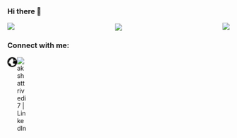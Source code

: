 ### Hi there 👋

<div align="center">
  
  <!-- GitHub Stats Card -->
  <img align="left" src="https://github-readme-stats.vercel.app/api?username=akshattrivedi&show_icons=true&theme=radical" />

  <!-- GitHub Top Languages Card -->
  <img align="right" src="https://github-readme-stats.vercel.app/api/top-langs/?username=akshattrivedi&layout=compact&theme=radical" />

  <!-- Wakatime Stats Card: Type 1 -->
  <img align="center" src="https://github-readme-stats.vercel.app/api/wakatime?username=akshattrivedi&theme=radical&v=3" />

</div>


### Connect with me:

[<img align="left" alt="webpage" width="22px" src="https://raw.githubusercontent.com/iconic/open-iconic/master/svg/globe.svg" />][website]
[<img align="left" alt="akshattrivedi7  | LinkedIn" width="22px" src="https://cdn.jsdelivr.net/npm/simple-icons@v3/icons/linkedin.svg" />][linkedin]
<br />

[website]: https://akshattrivedi.surge.sh/
[linkedin]: https://www.linkedin.com/in/akshattrivedi7/

<!--
**akshattrivedi/akshattrivedi** is a ✨ _special_ ✨ repository because its `README.md` (this file) appears on your GitHub profile.

Here are some ideas to get you started:

- 🔭 I’m currently working on ...
- 🌱 I’m currently learning ...
- 👯 I’m looking to collaborate on ...
- 🤔 I’m looking for help with ...
- 💬 Ask me about ...
- 📫 How to reach me: ...
- 😄 Pronouns: ...
- ⚡ Fun fact: ...
-->
